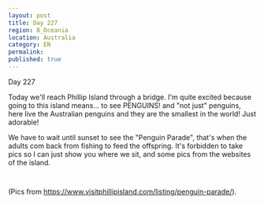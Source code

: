```yaml
---
layout: post
title: Day 227
region: 8_Oceania
location: Australia
category: EN
permalink:
published: true
---
```


Day 227

Today we'll reach Phillip Island through a bridge. I'm quite excited because going to this island means... to see PENGUINS! and "not just" penguins, here live the Australian penguins and they are the smallest in the world! Just adorable!

We have to wait until sunset to see the "Penguin Parade", that's when the adults com back from fishing to feed the offspring. It's forbidden to take pics so I can just show you where we sit, and some pics from the websites of the island.

<p><a
href="https://lh3.googleusercontent.com/t6Jjgls1dTZAMkA5PbtpY2tW-0Z8_H_q10U6h2yZfw6e5LYp4qFCC4J7tIYY9kmUmWc1MCYItdOPOc0yQx81OPNb8Zb8nxRfnBPMwx8UXCIhmgXUkft_KtyIZXEnWx8DqVVoDx65OPZ8z9s8_K6fPyGDUV1UpHHG7siKS1MPSBePOG51F2NJ9G4TmH3Kow8CHCVSADCHMs-YDunGk23YsflmmqQ3aO-OPaSrJDZFYdy-UNwNqJAjMJyZMaqvLMYqdf6CgYk9HsGE07eJS3UqSvKtkruk9FEf5GyqLcbwTMfL4hjzCqEnCHKIgVRZi64hBiTquj979lm7QMdVVqWDIKpqnqRuTPT173bIgchqIo3qsisv0p63EOGm9_wsGUtyD5mJK0kRzEpMjX2dEL9XERiNU8tsrQeBv0xwWds7jlFfMD7_Tr-lZdodKt_IejUYgSx03EuJt_PsyHf0WBrQeeuiFTfHjv11G8K-2DMIsZRgj1x2cGi0PgVksqq7NMAjt64N8S9qDUIhAUtThhrOFahE40Xz5NbH2RHezyxTXtKaViVKgCGhBVOO4RwL75Xge2o0Dc3QK3dCxiJC72X8pSMf0IjRCwhjrZBjEgC0WgT_MY84aVg9GTB0lj6suBrqnw5vZ6i8lzjE2z8mZfbt2aNE1_w-V9-UGdWl-cqlqnR5nrdbrQigYu_uAI5GzFUn_1EQwszAKNnV8zDmUuVnsOqQ=w645-h484-no"><img 
src="https://lh3.googleusercontent.com/t6Jjgls1dTZAMkA5PbtpY2tW-0Z8_H_q10U6h2yZfw6e5LYp4qFCC4J7tIYY9kmUmWc1MCYItdOPOc0yQx81OPNb8Zb8nxRfnBPMwx8UXCIhmgXUkft_KtyIZXEnWx8DqVVoDx65OPZ8z9s8_K6fPyGDUV1UpHHG7siKS1MPSBePOG51F2NJ9G4TmH3Kow8CHCVSADCHMs-YDunGk23YsflmmqQ3aO-OPaSrJDZFYdy-UNwNqJAjMJyZMaqvLMYqdf6CgYk9HsGE07eJS3UqSvKtkruk9FEf5GyqLcbwTMfL4hjzCqEnCHKIgVRZi64hBiTquj979lm7QMdVVqWDIKpqnqRuTPT173bIgchqIo3qsisv0p63EOGm9_wsGUtyD5mJK0kRzEpMjX2dEL9XERiNU8tsrQeBv0xwWds7jlFfMD7_Tr-lZdodKt_IejUYgSx03EuJt_PsyHf0WBrQeeuiFTfHjv11G8K-2DMIsZRgj1x2cGi0PgVksqq7NMAjt64N8S9qDUIhAUtThhrOFahE40Xz5NbH2RHezyxTXtKaViVKgCGhBVOO4RwL75Xge2o0Dc3QK3dCxiJC72X8pSMf0IjRCwhjrZBjEgC0WgT_MY84aVg9GTB0lj6suBrqnw5vZ6i8lzjE2z8mZfbt2aNE1_w-V9-UGdWl-cqlqnR5nrdbrQigYu_uAI5GzFUn_1EQwszAKNnV8zDmUuVnsOqQ=w645-h484-no" class="oversize" alt=""></a></p>

<p><a
href="https://lh3.googleusercontent.com/JoEPrbuYcF_W3O6jQBYedKI_CJath6UGxkWm1azkJ2QaKR-9KGJVTCw93YVhLpRQ8H0NQ7EUAcqAIBHBDzCS15Etfjbw42rc_Y3bn1c6406Iw5-gfD_BLRHDjddrJS-Q25r70ED4lIPnsSAj17WGpHsuSmMcijxpoaXXwPvvAeAJpvrt0kgU8Wkhk7vaPJAkgqJgIc75Bs2FO4EUPt2FokS7ouj6WUBIpawy-uhdd4I2iUUToJIZRjgfRBJmnwwi5lzGKtxeZeLps1nysIjnqSbCYlnzvgikGy3aRjHMSMcCKxLvnP0AoCyBFxKi9aGK5_vpQSTeJllhavNdhMo03XxanRnXiEa7yMg8Fwcw2T7qoeeKLqA4rfVK0l3RDbwvPKhh44hccP8C4jQNYTso3BT4rOhd4Sh4dYPegqY7HSsGZVJ1Ab77kI4aFPPeAkP92jTgZ7ov2Sc_3jtEg7YyMPU2cQXDKTV1YBsahKpUaGLmachis5blecda4OCLZ93GLoeR6Tn1N3LZevKsn_srAPw3K35k9hKkfytRDjepBL3vEyluhvnkyhQTRGhvLxtuiei0EQ6BS9InIzMrRNH-KwAzH-jqwN15ZpxwDLwcI37p14_EVqrtm5OueeSC3ukG57mDC6NhCj3qvxixIq51BKwmFk9HfGKkWpDmMa2fBiL2JnXTqSTc2at8QhKMcdOmkqQJOEhkXwVCBNmFeHRz23mN=w645-h484-no"><img 
src="https://lh3.googleusercontent.com/JoEPrbuYcF_W3O6jQBYedKI_CJath6UGxkWm1azkJ2QaKR-9KGJVTCw93YVhLpRQ8H0NQ7EUAcqAIBHBDzCS15Etfjbw42rc_Y3bn1c6406Iw5-gfD_BLRHDjddrJS-Q25r70ED4lIPnsSAj17WGpHsuSmMcijxpoaXXwPvvAeAJpvrt0kgU8Wkhk7vaPJAkgqJgIc75Bs2FO4EUPt2FokS7ouj6WUBIpawy-uhdd4I2iUUToJIZRjgfRBJmnwwi5lzGKtxeZeLps1nysIjnqSbCYlnzvgikGy3aRjHMSMcCKxLvnP0AoCyBFxKi9aGK5_vpQSTeJllhavNdhMo03XxanRnXiEa7yMg8Fwcw2T7qoeeKLqA4rfVK0l3RDbwvPKhh44hccP8C4jQNYTso3BT4rOhd4Sh4dYPegqY7HSsGZVJ1Ab77kI4aFPPeAkP92jTgZ7ov2Sc_3jtEg7YyMPU2cQXDKTV1YBsahKpUaGLmachis5blecda4OCLZ93GLoeR6Tn1N3LZevKsn_srAPw3K35k9hKkfytRDjepBL3vEyluhvnkyhQTRGhvLxtuiei0EQ6BS9InIzMrRNH-KwAzH-jqwN15ZpxwDLwcI37p14_EVqrtm5OueeSC3ukG57mDC6NhCj3qvxixIq51BKwmFk9HfGKkWpDmMa2fBiL2JnXTqSTc2at8QhKMcdOmkqQJOEhkXwVCBNmFeHRz23mN=w645-h484-no" class="oversize" alt=""></a></p>



(Pics from https://www.visitphillipisland.com/listing/penguin-parade/).

<p><a
href="https://lh3.googleusercontent.com/55Vg4sYl1U8pBrg0cxaG8A-hiwDDibtLhGVTvYh5zZuYTjtSrfIIohI-TK2aQh0B1rEHMrUaPkXvq0Dyootm3Td77qFFxRGSac_dGDlqcHejyj8gcFX_ZNuF1Ot6f4GvZyaRS_FJf0vgReZwtwAaZgZf7larmYk3VXgqFMnGyI_b4dRBhe1b9-69RI6MdQAWpXFiLXFoTN3yjrt1_ETboG3_2gHdw3htrCssUBw1FS2vSyCMEEwZgFbsH85tex75JjdnPsfph_XUhHy06rLdWLiYrTfF2PJaBb8jEYqA8YPAh1-9EXZMyu3CBgoRSkihdxhQ34_9OtMFuIdpVrI6v_N3Oh5wj7Q9cAydcBAf8Png27m7n_UhTcBSdZYrmONnljXqagsdFiGeTbG_kc3V1fnO8Dva9OMaHezJiH4Q7oC11IzzmG4C1-oq8ieACkluIeQhIleyAATuvh-_buivBap44ysVYuyexEZHqOZTfZSham3N6lj9VL3_k09LI6eZ9e3KE-M-XrFdKSoLuJQ0RtaTpyjQoljvlG7pYUjrPhvLZ0kZCk2gW31NUCmL51RB7ofB6yOQGY9j_nEQs-O9nKxGzEwqSnYQ5fiMum3MDWdj4t63_CRoZXrZlf3u9ZysLR4QGLMFdOEqDx1Q2o27Ul-xAgKsIBkk6UwkzvUeT7vK914ob5m1ujbLjwRR_LP6SjOjYWJOigA5VmgFm376RRnY=w800-h429-no"><img 
src="https://lh3.googleusercontent.com/55Vg4sYl1U8pBrg0cxaG8A-hiwDDibtLhGVTvYh5zZuYTjtSrfIIohI-TK2aQh0B1rEHMrUaPkXvq0Dyootm3Td77qFFxRGSac_dGDlqcHejyj8gcFX_ZNuF1Ot6f4GvZyaRS_FJf0vgReZwtwAaZgZf7larmYk3VXgqFMnGyI_b4dRBhe1b9-69RI6MdQAWpXFiLXFoTN3yjrt1_ETboG3_2gHdw3htrCssUBw1FS2vSyCMEEwZgFbsH85tex75JjdnPsfph_XUhHy06rLdWLiYrTfF2PJaBb8jEYqA8YPAh1-9EXZMyu3CBgoRSkihdxhQ34_9OtMFuIdpVrI6v_N3Oh5wj7Q9cAydcBAf8Png27m7n_UhTcBSdZYrmONnljXqagsdFiGeTbG_kc3V1fnO8Dva9OMaHezJiH4Q7oC11IzzmG4C1-oq8ieACkluIeQhIleyAATuvh-_buivBap44ysVYuyexEZHqOZTfZSham3N6lj9VL3_k09LI6eZ9e3KE-M-XrFdKSoLuJQ0RtaTpyjQoljvlG7pYUjrPhvLZ0kZCk2gW31NUCmL51RB7ofB6yOQGY9j_nEQs-O9nKxGzEwqSnYQ5fiMum3MDWdj4t63_CRoZXrZlf3u9ZysLR4QGLMFdOEqDx1Q2o27Ul-xAgKsIBkk6UwkzvUeT7vK914ob5m1ujbLjwRR_LP6SjOjYWJOigA5VmgFm376RRnY=w800-h429-no" class="oversize" alt=""></a></p>

<p><a
href="https://lh3.googleusercontent.com/Iw3t1QA0sSxQrpioRT0mgzE2YtfRbx7XR9Ot1AZWVfxpe7RI4A5PTWHZl6euYRRIUuX6qpABVtNUjupsqdkjpbN-yKVVNPZQbEmmPgjoGB4hibP3-Qq2xppxMANYBf_NjklSbELrXi4Q6UHd9-iZFNpPHzkK3KEnIZb2KIBeHVzDpPWewtiRjvTRjrN2czv1Wix5z6qyqJW4FQZiv4D3tVOJtoTbbexJ_CPcoRYGg2u8WTRku40zrQtR0HzzjTPmN0I3zLpk3bGfdQfqfHQGEyb3O-nAW6ayODSUSxro0294rz3Ib_pupiMZ302QPBqXwWFX1NkfvKaHRszMcx21qUBtJgb3wpbAlqn9l8Tk3OOeeC3zyzpdmA30jS_rPaQgoshDytJKLPB8rLrtGc-pXs3PttsZjM79Vm1u2W4cV9phU6NdShzdEi8vySqk9Hz1WgxtdZGd5BOYJUwmqCTMcyE72qr5oRj275_e7heVmSO2CbybGOupjWqcvJrZYtm4SzLD0Teb40AhokQmrrfuV495flX-b8cNao4v4t_ZPIcFqPcv--zve7mUd7-59xJhzGWAdTgMhCj5_SVa6rcuEvSDEtg0d4gVl7AgjayqtCuezIslyD7M3GCcu-JWsS9vHj5nFbkZuL6gdK57Qeewc04dC_zmf7eR1ikxNuXAvqI77CMmBMa9myPrrrXnBAlShQCqvC-RhI0ij_oZDZiweHu7=w908-h605-no"><img 
src="https://lh3.googleusercontent.com/Iw3t1QA0sSxQrpioRT0mgzE2YtfRbx7XR9Ot1AZWVfxpe7RI4A5PTWHZl6euYRRIUuX6qpABVtNUjupsqdkjpbN-yKVVNPZQbEmmPgjoGB4hibP3-Qq2xppxMANYBf_NjklSbELrXi4Q6UHd9-iZFNpPHzkK3KEnIZb2KIBeHVzDpPWewtiRjvTRjrN2czv1Wix5z6qyqJW4FQZiv4D3tVOJtoTbbexJ_CPcoRYGg2u8WTRku40zrQtR0HzzjTPmN0I3zLpk3bGfdQfqfHQGEyb3O-nAW6ayODSUSxro0294rz3Ib_pupiMZ302QPBqXwWFX1NkfvKaHRszMcx21qUBtJgb3wpbAlqn9l8Tk3OOeeC3zyzpdmA30jS_rPaQgoshDytJKLPB8rLrtGc-pXs3PttsZjM79Vm1u2W4cV9phU6NdShzdEi8vySqk9Hz1WgxtdZGd5BOYJUwmqCTMcyE72qr5oRj275_e7heVmSO2CbybGOupjWqcvJrZYtm4SzLD0Teb40AhokQmrrfuV495flX-b8cNao4v4t_ZPIcFqPcv--zve7mUd7-59xJhzGWAdTgMhCj5_SVa6rcuEvSDEtg0d4gVl7AgjayqtCuezIslyD7M3GCcu-JWsS9vHj5nFbkZuL6gdK57Qeewc04dC_zmf7eR1ikxNuXAvqI77CMmBMa9myPrrrXnBAlShQCqvC-RhI0ij_oZDZiweHu7=w908-h605-no" class="oversize" alt=""></a></p>


